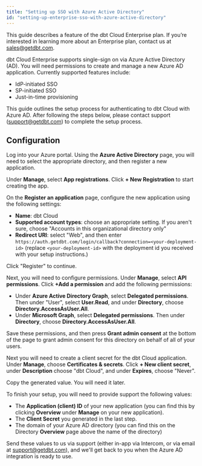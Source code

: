 ```yaml
---
title: "Setting up SSO with Azure Active Directory"
id: "setting-up-enterprise-sso-with-azure-active-directory"
---
```



<Callout type="info" title="Enterprise Feature">

This guide describes a feature of the dbt Cloud Enterprise plan. If you’re interested in learning more about an Enterprise plan, contact us at sales@getdbt.com.

</Callout>

dbt Cloud Enterprise supports single-sign on via Azure Active Directory (AD). You will need permissions to create and manage a new Azure AD application. Currently supported features include:

* IdP-initiated SSO
* SP-initiated SSO
* Just-in-time provisioning

This guide outlines the setup process for authenticating to dbt Cloud with Azure AD. After following the steps below, please contact support (support@getdbt.com) to complete the setup process.

## Configuration

Log into your Azure portal. Using the **Azure Active Directory** page, you will need to select the appropriate directory, and then register a new application. 

Under **Manage**, select **App registrations**. Click **+ New Registration** to start creating the app. 

On the **Register an application** page, configure the new application using the following settings:

- **Name**: dbt Cloud
- **Supported account types**: choose an appropriate setting. If you aren't sure, choose "Accounts in this organizational directory only"
- **Redirect URI**: select "Web", and then enter `https://auth.getdbt.com/login/callback?connection=<your-deployment-id>` (replace `<your-deployment-id>` with the deployment id you received with your setup instructions.)

Click "Register" to continue.

<Lightbox src="/img/docs/dbt-cloud/dbt-cloud-enterprise/21ea0d3-Screen_Shot_2019-07-25_at_9.31.26_AM.png" title="The 'Register an application' page"/>

Next, you will need to configure permissions. Under **Manage**, select **API permissions**. Click **+Add a permission** and add the following permissions:

- Under **Azure Active Directory Graph**, select **Delegated permissions**. Then under "User", select **User.Read**, and under **Directory**, choose **Directory.AccessAsUser.All**.
- Under **Microsoft Graph**, select **Delegated permissions**. Then under **Directory**, choose **Directory.AccessAsUser.All**.

Save these permissions, and then press **Grant admin consent** at the bottom of the page to grant admin consent for this directory on behalf of all of your users.

<Lightbox src="/img/docs/dbt-cloud/dbt-cloud-enterprise/3b9da88-Screen_Shot_2019-07-25_at_9.54.53_AM.png" title="'API permissions' page after configuration"/>

Next you will need to create a client secret for the dbt Cloud application. Under **Manage**, choose **Certificates & secrets**. Click **+ New client secret**, under **Description** choose "dbt Cloud", and under **Expires**, choose "Never".

Copy the generated value. You will need it later.

To finish your setup, you will need to provide support the following values:

- The **Application (client) ID** of your new application (you can find this by clicking **Overview** under **Manage** on your new application).
- The **Client Secret** you generated in the last step.
- The domain of your Azure AD directory (you can find this on the Directory **Overview** page above the name of the directory)

Send these values to us via support (either in-app via Intercom, or via email at support@getdbt.com), and we'll get back to you when the Azure AD integration is ready to use.
